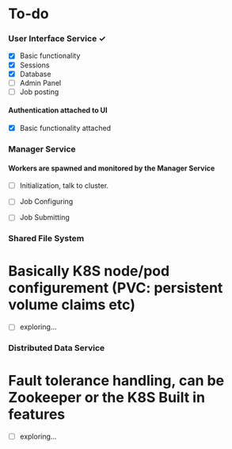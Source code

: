 # To-do

### User Interface Service ✓
- [x] Basic functionality
- [x] Sessions
- [x] Database
- [ ] Admin Panel
- [ ] Job posting

#### Authentication attached to UI
- [x] Basic functionality attached

### Manager Service
#### Workers are spawned and monitored by the Manager Service
- [ ] Initialization, talk to cluster.
- [ ] Job Configuring
- [ ] Job Submitting



### Shared File System
# Basically K8S node/pod configurement (PVC: persistent volume claims etc)
- [ ] exploring...

### Distributed Data Service
# Fault tolerance handling, can be Zookeeper or the K8S Built in features
- [ ] exploring...



